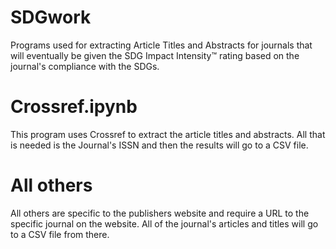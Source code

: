 # SDGwork
Programs used for extracting Article Titles and Abstracts for journals that will eventually be given the SDG Impact Intensity™ rating based on the journal's compliance with the SDGs.

# Crossref.ipynb
This program uses Crossref to extract the article titles and abstracts. All that is needed is the Journal's ISSN and then the results will go to a CSV file.

# All others
All others are specific to the publishers website and require a URL to the specific journal on the website. All of the journal's articles and titles will go to a CSV file from there.
